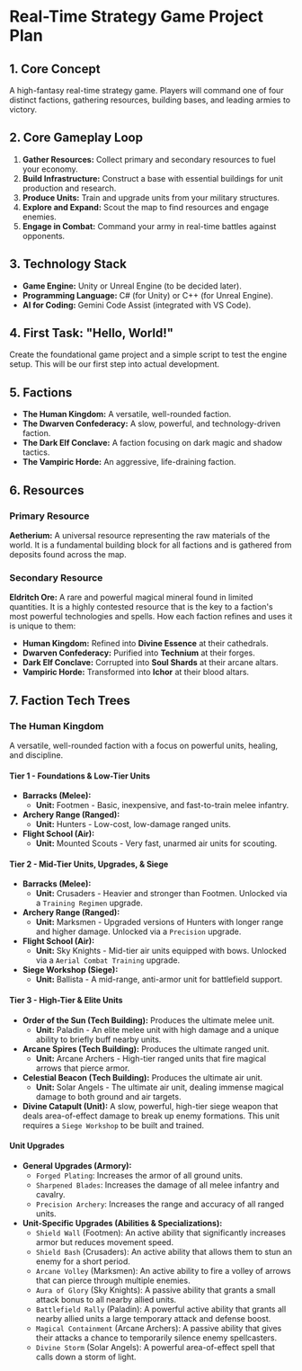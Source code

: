 # Real-Time Strategy Game Project Plan

## 1. Core Concept

A high-fantasy real-time strategy game. Players will command one of four distinct factions, gathering resources, building bases, and leading armies to victory.

## 2. Core Gameplay Loop

1.  **Gather Resources:** Collect primary and secondary resources to fuel your economy.
2.  **Build Infrastructure:** Construct a base with essential buildings for unit production and research.
3.  **Produce Units:** Train and upgrade units from your military structures.
4.  **Explore and Expand:** Scout the map to find resources and engage enemies.
5.  **Engage in Combat:** Command your army in real-time battles against opponents.

## 3. Technology Stack

* **Game Engine:** Unity or Unreal Engine (to be decided later).
* **Programming Language:** C# (for Unity) or C++ (for Unreal Engine).
* **AI for Coding:** Gemini Code Assist (integrated with VS Code).

## 4. First Task: "Hello, World!"

Create the foundational game project and a simple script to test the engine setup. This will be our first step into actual development.

## 5. Factions

- **The Human Kingdom:** A versatile, well-rounded faction.
- **The Dwarven Confederacy:** A slow, powerful, and technology-driven faction.
- **The Dark Elf Conclave:** A faction focusing on dark magic and shadow tactics.
- **The Vampiric Horde:** An aggressive, life-draining faction.

## 6. Resources

### Primary Resource

**Aetherium:** A universal resource representing the raw materials of the world. It is a fundamental building block for all factions and is gathered from deposits found across the map.

### Secondary Resource

**Eldritch Ore:** A rare and powerful magical mineral found in limited quantities. It is a highly contested resource that is the key to a faction's most powerful technologies and spells. How each faction refines and uses it is unique to them:

-   **Human Kingdom:** Refined into **Divine Essence** at their cathedrals.
-   **Dwarven Confederacy:** Purified into **Technium** at their forges.
-   **Dark Elf Conclave:** Corrupted into **Soul Shards** at their arcane altars.
-   **Vampiric Horde:** Transformed into **Ichor** at their blood altars.

## 7. Faction Tech Trees

### The Human Kingdom

A versatile, well-rounded faction with a focus on powerful units, healing, and discipline.

#### Tier 1 - Foundations & Low-Tier Units

* **Barracks (Melee):**
    * **Unit:** Footmen - Basic, inexpensive, and fast-to-train melee infantry.
* **Archery Range (Ranged):**
    * **Unit:** Hunters - Low-cost, low-damage ranged units.
* **Flight School (Air):**
    * **Unit:** Mounted Scouts - Very fast, unarmed air units for scouting.

#### Tier 2 - Mid-Tier Units, Upgrades, & Siege

* **Barracks (Melee):**
    * **Unit:** Crusaders - Heavier and stronger than Footmen. Unlocked via a `Training Regimen` upgrade.
* **Archery Range (Ranged):**
    * **Unit:** Marksmen - Upgraded versions of Hunters with longer range and higher damage. Unlocked via a `Precision` upgrade.
* **Flight School (Air):**
    * **Unit:** Sky Knights - Mid-tier air units equipped with bows. Unlocked via a `Aerial Combat Training` upgrade.
* **Siege Workshop (Siege):**
    * **Unit:** Ballista - A mid-range, anti-armor unit for battlefield support.

#### Tier 3 - High-Tier & Elite Units

* **Order of the Sun (Tech Building):** Produces the ultimate melee unit.
    * **Unit:** Paladin - An elite melee unit with high damage and a unique ability to briefly buff nearby units.
* **Arcane Spires (Tech Building):** Produces the ultimate ranged unit.
    * **Unit:** Arcane Archers - High-tier ranged units that fire magical arrows that pierce armor.
* **Celestial Beacon (Tech Building):** Produces the ultimate air unit.
    * **Unit:** Solar Angels - The ultimate air unit, dealing immense magical damage to both ground and air targets.
* **Divine Catapult (Unit):** A slow, powerful, high-tier siege weapon that deals area-of-effect damage to break up enemy formations. This unit requires a `Siege Workshop` to be built and trained.

#### Unit Upgrades

* **General Upgrades (Armory):**
    * `Forged Plating`: Increases the armor of all ground units.
    * `Sharpened Blades`: Increases the damage of all melee infantry and cavalry.
    * `Precision Archery`: Increases the range and accuracy of all ranged units.
* **Unit-Specific Upgrades (Abilities & Specializations):**
    * `Shield Wall` (Footmen): An active ability that significantly increases armor but reduces movement speed.
    * `Shield Bash` (Crusaders): An active ability that allows them to stun an enemy for a short period.
    * `Arcane Volley` (Marksmen): An active ability to fire a volley of arrows that can pierce through multiple enemies.
    * `Aura of Glory` (Sky Knights): A passive ability that grants a small attack bonus to all nearby allied units.
    * `Battlefield Rally` (Paladin): A powerful active ability that grants all nearby allied units a large temporary attack and defense boost.
    * `Magical Containment` (Arcane Archers): A passive ability that gives their attacks a chance to temporarily silence enemy spellcasters.
    * `Divine Storm` (Solar Angels): A powerful area-of-effect spell that calls down a storm of light.
